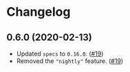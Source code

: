 # Changelog

## 0.6.0 (2020-02-13)

* Updated `specs` to `0.16.0`. ([#19])
* Removed the `"nightly"` feature. ([#19])

[#19]: https://github.com/rustgd/specs-hierarchy/pull/19
